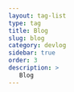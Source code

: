 ```yaml
---
layout: tag-list
type: tag
title: Blog
slug: blog
category: devlog
sidebar: true
order: 3
description: >
   Blog
---
```


